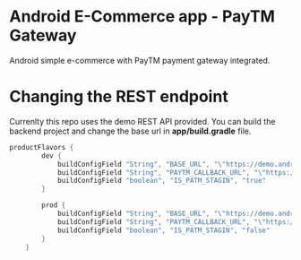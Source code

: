 Android E-Commerce app - PayTM Gateway
===================
Android simple e-commerce with PayTM payment gateway integrated.


Changing the REST endpoint
===================
Currenlty this repo uses the demo REST API provided. You can build the backend project and change the base url in **app/build.gradle** file.
```gradle
productFlavors {
        dev {
            buildConfigField "String", "BASE_URL", "\"https://demo.androidhive.info/paytm/public/api/\""
            buildConfigField "String", "PAYTM_CALLBACK_URL", "\"https://securegw-stage.paytm.in/theia/paytmCallback?ORDER_ID=%s\""
            buildConfigField "boolean", "IS_PATM_STAGIN", "true"
        }

        prod {
            buildConfigField "String", "BASE_URL", "\"https://demo.androidhive.info/paytm/public/api/\""
            buildConfigField "String", "PAYTM_CALLBACK_URL", "\"https://securegw.paytm.in/theia/paytmCallback?ORDER_ID=%s\""
            buildConfigField "boolean", "IS_PATM_STAGIN", "false"
        }
    }
```
